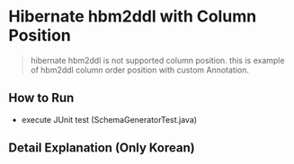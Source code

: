 # Hibernate hbm2ddl with Column Position

>hibernate hbm2ddl is not supported column position.
this is example of hbm2ddl column order position with custom Annotation.

## How to Run
- execute JUnit test (SchemaGeneratorTest.java)

## Detail Explanation (Only Korean)

